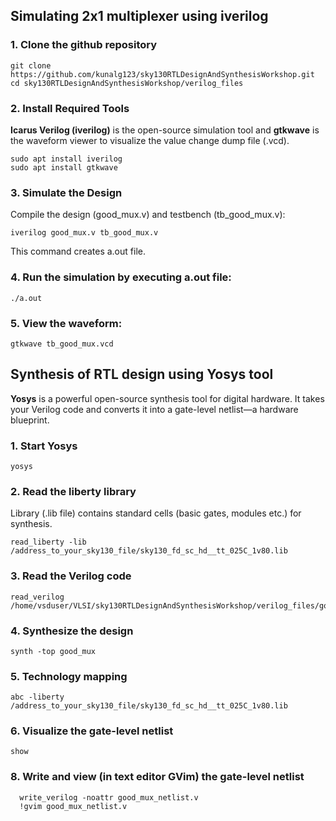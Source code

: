 ## Simulating 2x1 multiplexer using iverilog
### 1. Clone the github repository

```shell
git clone https://github.com/kunalg123/sky130RTLDesignAndSynthesisWorkshop.git
cd sky130RTLDesignAndSynthesisWorkshop/verilog_files
```
### 2. Install Required Tools
**Icarus Verilog (iverilog)** is the open-source simulation tool and **gtkwave** is the waveform viewer to visualize the value change dump file (.vcd).
```shell
sudo apt install iverilog
sudo apt install gtkwave
```
### 3. Simulate the Design
Compile the design (good_mux.v) and testbench (tb_good_mux.v):

```shell
iverilog good_mux.v tb_good_mux.v
```
This command creates a.out file.

### 4. Run the simulation by executing a.out file:

```shell
./a.out
```

### 5. View the waveform:

```shell
gtkwave tb_good_mux.vcd
```


##  Synthesis of RTL design using Yosys tool

**Yosys** is a powerful open-source synthesis tool for digital hardware. It takes your Verilog code and converts it into a gate-level netlist—a hardware blueprint.
### 1. **Start Yosys**

  ```shell
yosys
  ```

### 2. **Read the liberty library**
Library (.lib file) contains standard cells (basic gates, modules etc.) for synthesis.
  ```shell
read_liberty -lib /address_to_your_sky130_file/sky130_fd_sc_hd__tt_025C_1v80.lib
  ```

### 3. **Read the Verilog code**
  ```shell
 read_verilog /home/vsduser/VLSI/sky130RTLDesignAndSynthesisWorkshop/verilog_files/good_mux.v
  ```

### 4. **Synthesize the design**
  ```shell
synth -top good_mux
   ```

### 5. **Technology mapping**
  ```shell
abc -liberty /address_to_your_sky130_file/sky130_fd_sc_hd__tt_025C_1v80.lib
   ```

### 6. **Visualize the gate-level netlist**

```shell
show
```
### 8. **Write and view (in text editor GVim) the gate-level netlist**

  ```shell
    write_verilog -noattr good_mux_netlist.v
    !gvim good_mux_netlist.v
   ```

